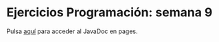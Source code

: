 # Ejercicios Programación: semana 9
Pulsa [aquí](https://sram-daw.github.io/Ejercicios-semana9) para acceder al JavaDoc en pages.